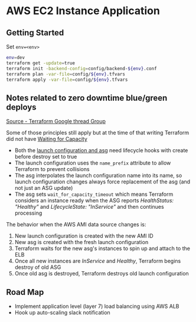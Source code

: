 # AWS EC2 Instance Application

## Getting Started

Set `env=<env>`

```bash
env=dev
terraform get -update=true
terraform init -backend-config=config/backend-${env}.conf
terraform plan -var-file=config/${env}.tfvars
terraform apply -var-file=config/${env}.tfvars
```

## Notes related to zero downtime blue/green deploys
[Source - Terraform Google thread Group](https://groups.google.com/forum/#!msg/terraform-tool/7Gdhv1OAc80/iNQ93riiLwAJ)

Some of those principles still apply but at the time of that writing Terraform did not have [Waiting for Capacity](https://www.terraform.io/docs/providers/aws/r/autoscaling_group.html#waiting-for-capacity)
* Both the [launch configuration and asg](./autoscaling.tf) need lifecycle hooks with create before destroy set to true
* The launch configuration uses the `name_prefix` attribute to allow Terraform to prevent collisions
* The asg interpolates the launch configuration name into its name, so launch configuration changes always force replacement of the asg (and not just an ASG update)
* The asg sets `wait_for_capacity_timeout` which means Terraform considers an instance ready when the ASG reports *HealthStatus: "Healthy"* and *LifecycleState: "InService"* and then continues processing

The behavior when the AWS AMI data source changes is:

1. New launch configuration is created with the new AMI ID
2. New asg is created with the fresh launch configuration
3. Terraform waits for the new asg's instances to spin up and attach to the ELB
4. Once all new instances are *InService* and *Healthy*, Terraform begins destroy of old ASG
5. Once old asg is destroyed, Terraform destroys old launch configuration

## Road Map
* Implement application level (layer 7) load balancing using AWS ALB
* Hook up auto-scaling slack notification
